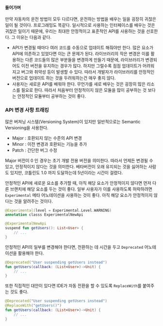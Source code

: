 #### 들어가며

만약 자동차의 운전 방법이 모두 다르다면, 운전하는 방법을 배우는 일을 굉장히 귀찮은 일이 될 것이다. 프로그래밍도 똑같다. 일시적으로 사용하는 인터페이스를 배우는 것은 귀찮은 일이기 때문에, 우리는 최대한 안정적이고 표준적인 API를 사용하는 것을 선호한다. 그 이유는 다음과 같다.

- API가 변경될 때마다 여러 코드를 수동으로 업데이트 해줘야만 한다. 많은 요소가 API에 의존하고 있었다면 이는 큰 문제가 된다. 라이브러리의 작은 변경은 이를 활용하는 다른 코드들의 많은 부분들을 변경하게 만들기 때문에, 라이브러리가 변경되어도 이전 버전을 유지하는 경우가 많다. 하지만 그럴수록 점점 업데이트가 어려워지고 버그와 취약성 등이 발생할 수 있다. 따라서 개발자가 라이브러리를 안정적인 버전으로 업데이트 하는 것을 두려워하는건 매우 좋지 않다.
- 사용자는 새로운 API를 배워야 한다. 무언가를 새로 배우는 것은 굉장히 많은 리소스를 필요로 한다. 따라서 처음부터 안정적이지 않은 모듈을 많이 공부하는 것 보다는 안정적인 모듈부터 공부하는 것이 좋다.

### API 변경 사항 트래킹

많은 버져닝 시스템(Versioning System)이 있지만 일반적으로는 Semantic Versioning을 사용한다. 

- Major : 호환되지 않는 수준의 API 변경
- Minor : 이전 변경과 호환되는 기능을 추가
- Patch : 간단한 버그 수정

Major 버전이 0 인 경우는 초기 개발 전용 버전을 의미한다. 따라서 언제든 변경될 수 있고, 안정적이지 않다는 것을 의미한다. 베타버전이 오래 유지되는 것을 싫어하는 사람도 있지만, 코틀린도 1.0 까지 도달하는데 5년이라는 시간이 걸렸다.

안정적인 API에 새로운 요소를 추가할 때, 아직 해당 요소가 안정적이지 않다면 먼저 다른 브랜치에 해당 요소를 두는 것이 좋다. 일부 사용자가 이를 사용하도록 허락하려면 `Experimental` 메타 어노테이션을 사용하는 것이 좋다. 아직 해당 요소가 안정적이지 않다는 것을 알려주는 것이다.

```kotlin
@Experimental(level = Experimental.Level.WARNING)
annotation classs ExperimentalNewApi

@ExperimentalNewApi
suspend fun getUsers(): List<User> {
	// ...
}
```

안정적인 API의 일부를 변경해야 한다면, 전환하는 데 시간을 두고 `Deprecated` 어노테이션을 활용해야 한다.

```kotlin
@Deprecated("User suspending getUsers instead")
fun getUsers(callback: (List<User>)->Unit) {
	// ...
}
```

또한 직접적인 대안이 있다면 IDE가 자동 전환을 할 수 있도록 `ReplaceWith`를 붙여주는 것도 좋다.

```kotlin
@Deprecated("User suspending getUsers instead")
@ReplaceWith("getUsers()")
fun getUsers(callback: (List<User>)->Unit) {
	// ...
}
```